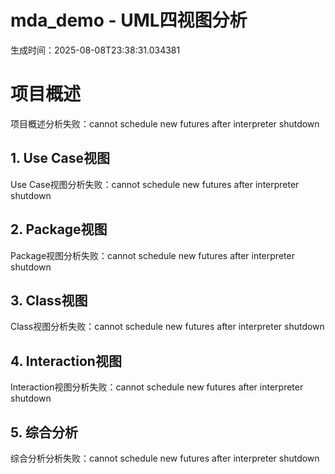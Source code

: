 # mda_demo - UML四视图分析

生成时间：2025-08-08T23:38:31.034381

# 项目概述

项目概述分析失败：cannot schedule new futures after interpreter shutdown

## 1. Use Case视图

Use Case视图分析失败：cannot schedule new futures after interpreter shutdown

## 2. Package视图

Package视图分析失败：cannot schedule new futures after interpreter shutdown

## 3. Class视图

Class视图分析失败：cannot schedule new futures after interpreter shutdown

## 4. Interaction视图

Interaction视图分析失败：cannot schedule new futures after interpreter shutdown

## 5. 综合分析

综合分析分析失败：cannot schedule new futures after interpreter shutdown